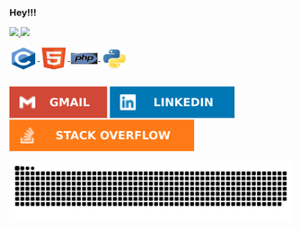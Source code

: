 ### Hey!!!
<div>
  <a href="https://github.com/pedrollandim">
  <img height="180em" src="https://github-readme-stats.vercel.app/api?username=pedrollandim&show_icons=true&theme=tokyonight&include_all_commits=true&count_private=true"/>
  <img height="180em" src="https://github-readme-stats.vercel.app/api/top-langs/?username=pedrollandim&layout=compact&langs_count=7&theme=tokyonight"/>
</div>
  
  <div style="display: inline_block"><br>
  <img align="center" height="40" width="50" src="https://github.com/pedrollandim/hello-world/blob/master/images/c-original.svg">
    <img align="center" height="40" width="50" src="https://github.com/pedrollandim/hello-world/blob/master/images/html5-original.svg">
    <img align="center" height="40" width="50" src="https://github.com/pedrollandim/hello-world/blob/master/images/php-original.svg">
    <img align="center" height="40" width="50" src="https://github.com/pedrollandim/hello-world/blob/master/images/python-original.svg">
    
</div>
 
  ##
   
  <div>
  <a href="mailto:pedrolino.landim@gmail.com"><img src="https://github.com/pedrollandim/hello-world/blob/master/images/Gmail-D14836.svg" target="_blank"></a>
    <a href="https://www.linkedin.com/in/pedrolino-landim" target="_blank"><img src="https://github.com/pedrollandim/hello-world/blob/master/images/LinkedIn-0077B5.svg" target="_blank"></a>
    <a href="https://pt.stackoverflow.com/users/253319/pedro-landim" target="_blank"><img src="https://github.com/pedrollandim/hello-world/blob/master/images/Stack_Overflow-FE7A16.svg" target="_blank"></a>
</div>
  

  ![Snake animation](https://github.com/pedrollandim/pedrollandim/blob/output/github-contribution-grid-snake.svg)
  
<!--
icon:

https://devicon.dev/

**pedrollandim/pedrollandim** is a ✨ _special_ ✨ repository because its `README.md` (this file) appears on your GitHub profile.

Here are some ideas to get you started:

- 🔭 I’m currently working on ...
- 🌱 I’m currently learning ...
- 👯 I’m looking to collaborate on ...
- 🤔 I’m looking for help with ...
- 💬 Ask me about ...
- 📫 How to reach me: ...
- 😄 Pronouns: ...
- ⚡ Fun fact: ...
-->
